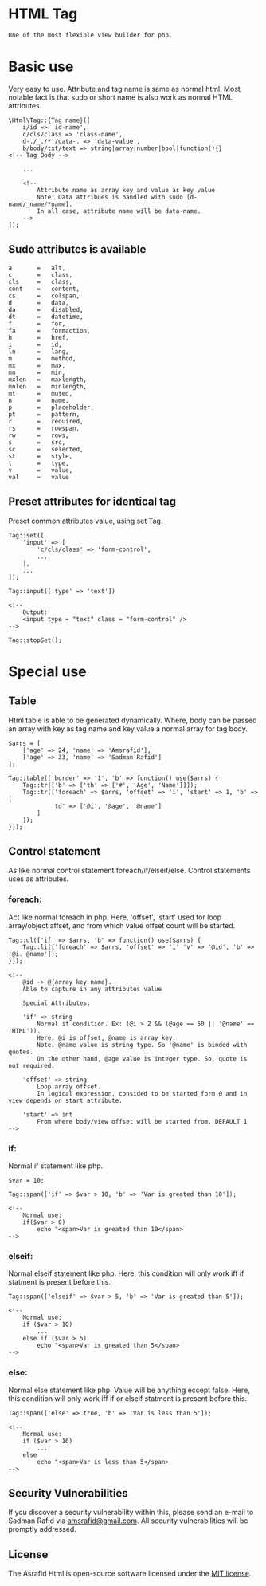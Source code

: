 # HTML Tag

	One of the most flexible view builder for php.

# Basic use

Very easy to use. Attribute and tag name is same as normal html.
Most notable fact is that sudo or short name is also work as normal HTML attributes.

~~~
\Html\Tag::{Tag name}([
	i/id => 'id-name',
	c/cls/class => 'class-name',
	d-./_./*./data-. => 'data-value',
	b/body/txt/text => string|array|number|bool|function(){}		<!-- Tag Body -->

	...

	<!--
		Attribute name as array key and value as key value
		Note: Data attribues is handled with sudo [d-name/_name/*name].
		In all case, attribute name will be data-name.
	-->
]);
~~~

## Sudo attributes is available

~~~
a 		=	alt,
c 		=	class,
cls		=	class,
cont	=	content,
cs 		=	colspan,
d 		=	data,
da 		=	disabled,
dt 		=	datetime,
f 		=	for,
fa 		=	formaction,
h 		=	href,
i  		=	id,
ln 		=	lang,
m 		=	method,
mx 		=	max,
mn 		=	min,
mxlen	=	maxlength,
mnlen	=	minlength,
mt 		=	muted,
n  		=	name,
p  		=	placeholder,
pt		=	pattern,
r 		=	required,
rs 		=	rowspan,
rw 		=	rows,
s  		=	src,
sc		=	selected,
st		=	style,
t  		=	type,
v 		=	value,
val		=	value
~~~

## Preset attributes for identical tag

Preset common attributes value, using set Tag.

~~~
Tag::set([
	'input' => [
		'c/cls/class' => 'form-control',
		...
	],
	...
]);

Tag::input(['type' => 'text'])

<!--
	Output:
	<input type = "text" class = "form-control" />
-->

Tag::stopSet();
~~~

# Special use

## Table

Html table is able to be generated dynamically. Where, body can be passed an array with key as tag name and key value a normal array for tag body.

~~~
$arrs = [
	['age' => 24, 'name' => 'Amsrafid'],
	['age' => 33, 'name' => 'Sadman Rafid']
];
	
Tag::table(['border' => '1', 'b' => function() use($arrs) {
	Tag::tr(['b' => ['th' => ['#', 'Age', 'Name']]]);
	Tag::tr(['foreach' => $arrs, 'offset' => 'i', 'start' => 1, 'b' => [
			'td' => ['@i', '@age', '@name']
		]
	]);
}]);
~~~

## Control statement

As like normal control statement foreach/if/elseif/else. Control statements uses as attributes.

### foreach:

Act like normal foreach in php. Here, 'offset', 'start' used for loop array/object affset, and from which value offset count will be started.

~~~
Tag::ul(['if' => $arrs, 'b' => function() use($arrs) {
	Tag::li(['foreach' => $arrs, 'offset' => 'i' 'v' => '@id', 'b' => '@i. @name']);
}]);

<!--
	@id -> @{array key name}.
	Able to capture in any attributes value

	Special Attributes:

	'if' => string
		Normal if condition. Ex: (@i > 2 && (@age == 50 || '@name' == 'HTML')).
		Here, @i is offset, @name is array key.
		Note: @name value is string type. So '@name' is binded with quotes.
		On the other hand, @age value is integer type. So, quote is not required.

	'offset' => string
		Loop array offset.
		In logical expression, consided to be started form 0 and in view depends on start attribute. 

	'start' => int
		From where body/view offset will be started from. DEFAULT 1
-->
~~~

### if:

Normal if statement like php.

~~~
$var = 10;

Tag::span(['if' => $var > 10, 'b' => 'Var is greated than 10']);

<!-- 
	Normal use:
	if($var > 0)
		echo "<span>Var is greated than 10</span>
-->
~~~

### elseif:

Normal elseif statement like php. Here, this condition will only work iff if statment is present before this.

~~~
Tag::span(['elseif' => $var > 5, 'b' => 'Var is greated than 5']);

<!-- 
	Normal use:
	if ($var > 10)
		...
	else if ($var > 5)
		echo "<span>Var is greated than 5</span>
-->
~~~

### else:

Normal else statement like php. Value will be anything eccept false. Here, this condition will only work iff if or elseif statment is present before this.

~~~
Tag::span(['else' => true, 'b' => 'Var is less than 5']);

<!-- 
	Normal use:	
	if ($var > 10)
		...
	else
		echo "<span>Var is less than 5</span>
-->
~~~

## Security Vulnerabilities

If you discover a security vulnerability within this, please send an e-mail to Sadman Rafid via [amsrafid@gmail.com](mailto:amsrafid@gmail.com). All security vulnerabilities will be promptly addressed.

## License

The Asrafid Html is open-source software licensed under the [MIT license](https://opensource.org/licenses/MIT).
